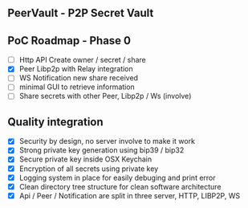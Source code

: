 ## PeerVault - P2P Secret Vault

## PoC Roadmap - Phase 0

- [ ] Http API Create owner / secret / share
- [x] Peer Libp2p with Relay integration
- [ ] WS Notification new share received
- [ ] minimal GUI to retrieve information
- [ ] Share secrets with other Peer, Libp2p / Ws (involve)

## Quality integration

- [x] Security by design, no server involve to make it work
- [x] Strong private key generation using bip39 / bip32
- [x] Secure private key inside OSX Keychain
- [x] Encryption of all secrets using private key
- [x] Logging system in place for easily debuging and print error
- [x] Clean directory tree structure for clean software architecture
- [x] Api / Peer / Notification are split in three server, HTTP, LIBP2P, WS